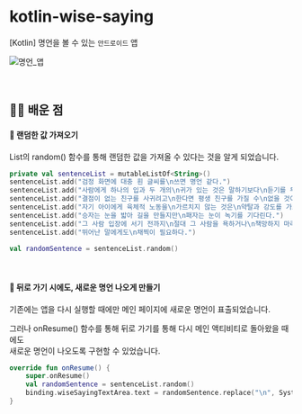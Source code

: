 # kotlin-wise-saying
[Kotlin] 명언을 볼 수 있는 `안드로이드` 앱

![명언_앱](https://github.com/1three/kotlin-wise-saying/assets/94810322/021efd86-06c3-42c2-9284-274a1fb6955f)

<br>

## ✍🏻 배운 점

#### 📝 랜덤한 값 가져오기

List의 random() 함수를 통해 랜덤한 값을 가져올 수 있다는 것을 알게 되었습니다.

```Kotlin
private val sentenceList = mutableListOf<String>()
sentenceList.add("검정 화면에 대충 흰 글씨를\n쓰면 명언 같다.")
sentenceList.add("사람에게 하나의 입과 두 개의\n귀가 있는 것은 말하기보다\n듣기를 두 배로 하라는 뜻이다.")
sentenceList.add("결점이 없는 친구를 사귀려고\n한다면 평생 친구를 가질 수\n없을 것이다.")
sentenceList.add("자기 아이에게 육체적 노동을\n가르치지 않는 것은\n약탈과 강도를 가르치는 것과\n마찬가지다.")
sentenceList.add("승자는 눈을 밟아 길을 만들지만\n패자는 눈이 녹기를 기다린다.")
sentenceList.add("그 사람 입장에 서기 전까지\n절대 그 사람을 욕하거나\n책망하지 마라.")
sentenceList.add("뛰어난 말에게도\n채찍이 필요하다.")

val randomSentence = sentenceList.random()
```

<br>

#### 📝 뒤로 가기 시에도, 새로운 명언 나오게 만들기

기존에는 앱을 다시 실행할 때에만 메인 페이지에 새로운 명언이 표출되었습니다.<br>

그러나 onResume() 함수를 통해 뒤로 가기를 통해 다시 메인 액티비티로 돌아왔을 때에도<br>
새로운 명언이 나오도록 구현할 수 있었습니다.

```Kotlin
override fun onResume() {
    super.onResume()
    val randomSentence = sentenceList.random()
    binding.wiseSayingTextArea.text = randomSentence.replace("\n", System.getProperty("line.separator"))
}
```
